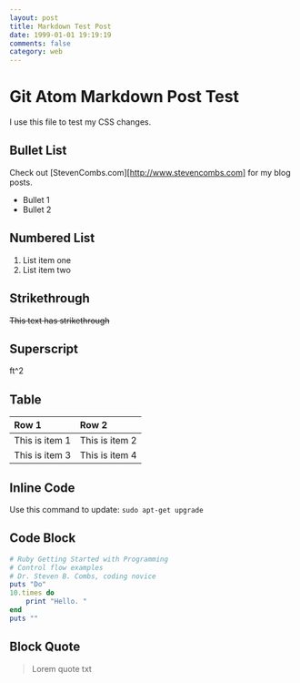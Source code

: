 ```yaml
---
layout: post
title: Markdown Test Post
date: 1999-01-01 19:19:19
comments: false
category: web
---
```


# Git Atom Markdown Post Test

I use this file to test my CSS changes.

## Bullet List

Check out [StevenCombs.com][http://www.stevencombs.com] for my blog posts.

* Bullet 1
* Bullet 2

## Numbered List

1. List item one
2. List item two

## Strikethrough
~~This text has strikethrough~~

## Superscript
ft^2

## Table
| Row 1 | Row 2 |
| :------------- | :------------- |
| This is item 1 | This is item 2 |
| This is item 3 | This is item 4 |

## Inline Code

Use this command to update: `sudo apt-get upgrade`

## Code Block

```ruby
# Ruby Getting Started with Programming
# Control flow examples
# Dr. Steven B. Combs, coding novice
puts "Do"
10.times do
	print "Hello. "
end
puts ""
```

## Block Quote

> Lorem quote txt
